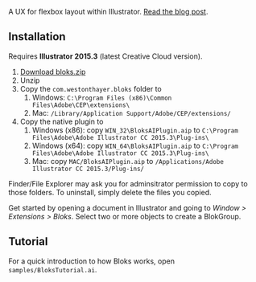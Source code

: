 A UX for flexbox layout within Illustrator. [Read the blog post](http://westonthayer.com/writing/2016/07/27/layout-experiments-in-adobe-illustrator/).

## Installation

Requires **Illustrator 2015.3** (latest Creative Cloud version).

1. [Download bloks.zip](https://github.com/WestonThayer/Bloks/releases/download/v0.1.1/bloks.zip)
2. Unzip
3. Copy the `com.westonthayer.bloks` folder to
    1. Windows: `C:\Program Files (x86)\Common Files\Adobe\CEP\extensions\`
    2. Mac: `/Library/Application Support/Adobe/CEP/extensions/`
4. Copy the native plugin to
    1. Windows (x86): copy `WIN_32\BloksAIPlugin.aip` to `C:\Program Files\Adobe\Adobe Illustrator CC 2015.3\Plug-ins\`
    2. Windows (x64): copy `WIN_64\BloksAIPlugin.aip` to `C:\Program Files\Adobe\Adobe Illustrator CC 2015.3\Plug-ins\`
    3. Mac: copy `MAC/BloksAIPlugin.aip` to `/Applications/Adobe Illustrator CC 2015.3/Plug-ins/`

Finder/File Explorer may ask you for adminsitrator permission to copy to those folders. To uninstall, simply delete the files you copied.

Get started by opening a document in Illustrator and going to *Window > Extensions > Bloks*. Select two or more objects to create a BlokGroup.

## Tutorial

For a quick introduction to how Bloks works, open `samples/BloksTutorial.ai`.

